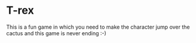 # T-rex
This is a fun game in which you need to make the character jump over the cactus and this game is never ending :-)

